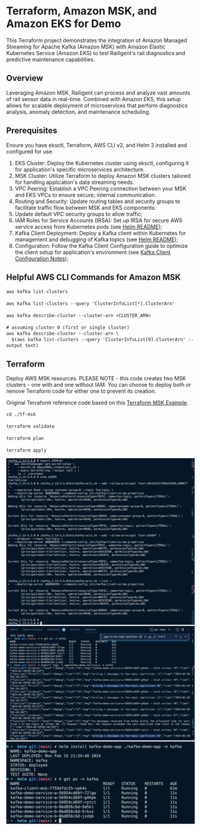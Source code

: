 # Terraform, Amazon MSK, and Amazon EKS for Demo

This Terraform project demonstrates the integration of Amazon Managed Streaming for Apache Kafka (Amazon MSK) with Amazon Elastic Kubernetes Service (Amazon EKS) to test Railigent's rail diagnostics and predictive maintenance capabilities.

## Overview

Leveraging Amazon MSK, Railigent can process and analyze vast amounts of rail sensor data in real-time. Combined with Amazon EKS, this setup allows for scalable deployment of microservices that perform diagnostics analysis, anomaly detection, and maintenance scheduling.

## Prerequisites
Ensure you have eksctl, Terraform, AWS CLI v2, and Helm 3 installed and configured for use.

1. EKS Cluster: Deploy the Kubernetes cluster using eksctl, configuring it for application's specific microservices architecture.
2. MSK Cluster: Utilize Terraform to deploy Amazon MSK clusters tailored for handling application's data streaming needs.
3. VPC Peering: Establish a VPC Peering connection between your MSK and EKS VPCs to ensure secure, internal communication.
4. Routing and Security: Update routing tables and security groups to facilitate traffic flow between MSK and EKS components.
5. Update default VPC security groups to allow traffic;
6. IAM Roles for Service Accounts (IRSA): Set up IRSA for secure AWS service access from Kubernetes pods (see [Helm README](helm/kafka-client-go/README.md));
7. Kafka Client Deployment: Deploy a Kafka client within Kubernetes for management and debugging of Kafka topics (see [Helm README](helm/kafka-client/README.md));
8. Configuration: Follow the Kafka Client Configuration guide to optimize the client setup for application's environment (see [Kafka Client Configuration Notes](kafka-config/Install-Kafka-Client.md));

## Helpful AWS CLI Commands for Amazon MSK

```shell
aws kafka list-clusters

aws kafka list-clusters --query 'ClusterInfoList[*].ClusterArn'

aws kafka describe-cluster --cluster-arn <CLUSTER_ARN>

# assuming cluster 0 (first or single cluster)
aws kafka describe-cluster --cluster-arn \
  $(aws kafka list-clusters --query 'ClusterInfoList[0].ClusterArn' --output text)
```

## Terraform

Deploy AWS MSK resources. PLEASE NOTE - this code creates two MSK clusters - one with and one without IAM. You can choose to deploy both or remove Terraform code for either one to prevent its creation.

Original Terraform reference code based on this [Terraform MSK Example](https://registry.terraform.io/providers/hashicorp/aws/latest/docs/resources/msk_cluster#example-usage).

```shell
cd ./tf-msk

terraform validate

terraform plan

terraform apply
```

![Kafka ACLs Configuration](pics/KafkaACLs.png)
![Pods Status](pics/PodStatus.png)
![Helm Install Output](pics/PNG%20image.png)


